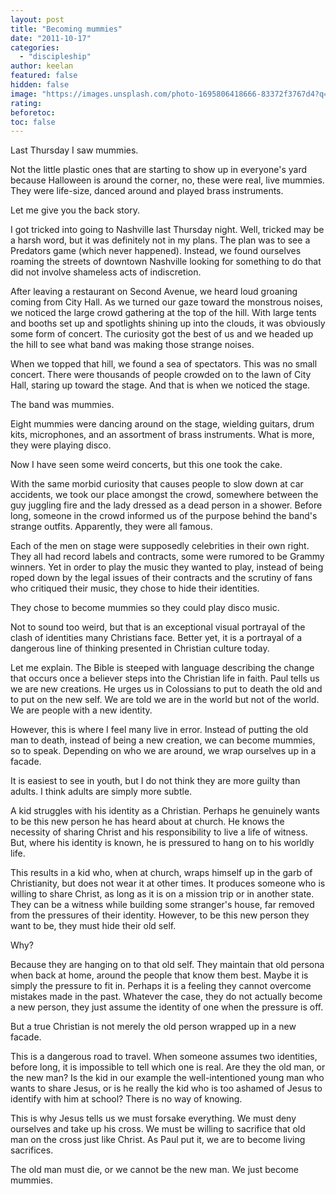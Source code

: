 ```yaml
---
layout: post
title: "Becoming mummies"
date: "2011-10-17"
categories: 
  - "discipleship"
author: keelan
featured: false
hidden: false
image: "https://images.unsplash.com/photo-1695806418666-83372f3767d4?q=80&w=2054&auto=format&fit=crop&ixlib=rb-4.0.3&ixid=M3wxMjA3fDB8MHxwaG90by1wYWdlfHx8fGVufDB8fHx8fA%3D%3D"
rating:
beforetoc:
toc: false
---
```


Last Thursday I saw mummies.

Not the little plastic ones that are starting to show up in everyone's yard because Halloween is around the corner, no, these were real, live mummies. They were life-size, danced around and played brass instruments.

Let me give you the back story.

I got tricked into going to Nashville last Thursday night. Well, tricked may be a harsh word, but it was definitely not in my plans. The plan was to see a Predators game (which never happened). Instead, we found ourselves roaming the streets of downtown Nashville looking for something to do that did not involve shameless acts of indiscretion.

After leaving a restaurant on Second Avenue, we heard loud groaning coming from City Hall. As we turned our gaze toward the monstrous noises, we noticed the large crowd gathering at the top of the hill. With large tents and booths set up and spotlights shining up into the clouds, it was obviously some form of concert. The curiosity got the best of us and we headed up the hill to see what band was making those strange noises.

When we topped that hill, we found a sea of spectators. This was no small concert. There were thousands of people crowded on to the lawn of City Hall, staring up toward the stage. And that is when we noticed the stage.

The band was mummies.

Eight mummies were dancing around on the stage, wielding guitars, drum kits, microphones, and an assortment of brass instruments. What is more, they were playing disco.

Now I have seen some weird concerts, but this one took the cake.

With the same morbid curiosity that causes people to slow down at car accidents, we took our place amongst the crowd, somewhere between the guy juggling fire and the lady dressed as a dead person in a shower. Before long, someone in the crowd informed us of the purpose behind the band's strange outfits. Apparently, they were all famous.

Each of the men on stage were supposedly celebrities in their own right. They all had record labels and contracts, some were rumored to be Grammy winners. Yet in order to play the music they wanted to play, instead of being roped down by the legal issues of their contracts and the scrutiny of fans who critiqued their music, they chose to hide their identities.

They chose to become mummies so they could play disco music.

Not to sound too weird, but that is an exceptional visual portrayal of the clash of identities many Christians face. Better yet, it is a portrayal of a dangerous line of thinking presented in Christian culture today.

Let me explain. The Bible is steeped with language describing the change that occurs once a believer steps into the Christian life in faith. Paul tells us we are new creations. He urges us in Colossians to put to death the old and to put on the new self. We are told we are in the world but not of the world. We are people with a new identity.

However, this is where I feel many live in error. Instead of putting the old man to death, instead of being a new creation, we can become mummies, so to speak. Depending on who we are around, we wrap ourselves up in a facade.

It is easiest to see in youth, but I do not think they are more guilty than adults. I think adults are simply more subtle.

A kid struggles with his identity as a Christian. Perhaps he genuinely wants to be this new person he has heard about at church. He knows the necessity of sharing Christ and his responsibility to live a life of witness. But, where his identity is known, he is pressured to hang on to his worldly life.

This results in a kid who, when at church, wraps himself up in the garb of Christianity, but does not wear it at other times. It produces someone who is willing to share Christ, as long as it is on a mission trip or in another state. They can be a witness while building some stranger's house, far removed from the pressures of their identity. However, to be this new person they want to be, they must hide their old self.

Why?

Because they are hanging on to that old self. They maintain that old persona when back at home, around the people that know them best. Maybe it is simply the pressure to fit in. Perhaps it is a feeling they cannot overcome mistakes made in the past. Whatever the case, they do not actually become a new person, they just assume the identity of one when the pressure is off.

But a true Christian is not merely the old person wrapped up in a new facade.

This is a dangerous road to travel. When someone assumes two identities, before long, it is impossible to tell which one is real. Are they the old man, or the new man? Is the kid in our example the well-intentioned young man who wants to share Jesus, or is he really the kid who is too ashamed of Jesus to identify with him at school? There is no way of knowing.

This is why Jesus tells us we must forsake everything. We must deny ourselves and take up his cross. We must be willing to sacrifice that old man on the cross just like Christ. As Paul put it, we are to become living sacrifices.

The old man must die, or we cannot be the new man. We just become mummies.
